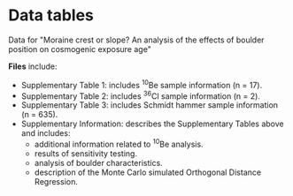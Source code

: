# Data tables
Data for "Moraine crest or slope? An analysis of the effects of boulder position on cosmogenic exposure age"

**Files** include:

- Supplementary Table 1: includes <sup>10</sup>Be sample information (n = 17).
- Supplementary Table 2: includes <sup>36</sup>Cl sample information (n = 2).
- Supplementary Table 3: includes Schmidt hammer sample information (n = 635).
- Supplementary Information: describes the Supplementary Tables above and includes:
	- additional information related to <sup>10</sup>Be analysis.
	- results of sensitivity testing.
	- analysis of boulder characteristics.
	- description of the Monte Carlo simulated Orthogonal Distance Regression.

